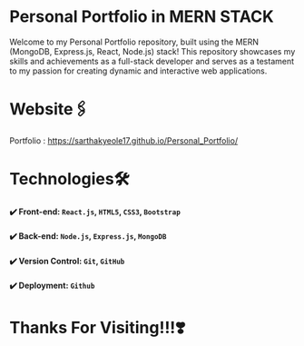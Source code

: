 # Personal Portfolio in MERN STACK
Welcome to my Personal Portfolio repository, built using the MERN (MongoDB, Express.js, React, Node.js) stack! This repository showcases my skills and achievements as a full-stack developer and serves as a testament to my passion for creating dynamic and interactive web applications.

# Website🖇️
Portfolio : https://sarthakyeole17.github.io/Personal_Portfolio/

# Technologies🛠️
#### ✔️ Front-end: `React.js`, `HTML5`, `CSS3`, `Bootstrap`
#### ✔️ Back-end: `Node.js`, `Express.js`, `MongoDB`
#### ✔️ Version Control: `Git`, `GitHub`
#### ✔️ Deployment: `Github`

# Thanks For Visiting!!!❣️

